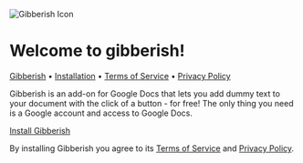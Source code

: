 ![Gibberish Icon](https://nilslockean.github.io/gibberish/gibberish-bs-icon-128.png)

# Welcome to gibberish!

[Gibberish](/gibberish/) &bull;
[Installation](https://www.google.com/url?q=https://gsuite.google.com/marketplace/app/foo/176349780641&sa=D&ust=1603298617853000&usg=AOvVaw2HG3WUxwzBwfQk9Swgj7gh)
 &bull;
 [Terms of Service](./TERMS) &bull;
 [Privacy Policy](./GDPR)

Gibberish is an add-on for Google Docs that lets you add dummy text to your document with the click of a button - for free! The only thing you need is a Google account and access to Google Docs.

[Install Gibberish](https://www.google.com/url?q=https://gsuite.google.com/marketplace/app/foo/176349780641&sa=D&ust=1603298617853000&usg=AOvVaw2HG3WUxwzBwfQk9Swgj7gh)

By installing Gibberish you agree to its [Terms of Service](./TERMS) and [Privacy Policy](./GDPR).
